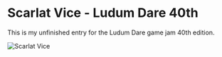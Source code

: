 # Scarlat Vice - Ludum Dare 40th
This is my unfinished entry for the Ludum Dare game jam 40th edition. 

![Scarlat Vice](https://media.giphy.com/media/l0HU6RkD71N2bsLoA/giphy.gif)

